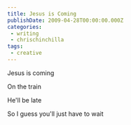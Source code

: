 ```yaml
---
title: Jesus is Coming
publishDate: 2009-04-28T00:00:00.000Z
categories:
 - writing
 - chrischinchilla
tags:
 - creative
---
```


Jesus is coming

On the train

He'll be late

So I guess you'll just have to wait
